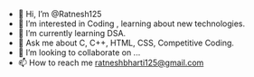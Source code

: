 - 👋 Hi, I’m @Ratnesh125
- 👀 I’m interested in Coding , learning about new technologies.
- 🌱 I’m currently learning DSA.
- 💞️ Ask me about C, C++, HTML, CSS, Competitive Coding.
- 💞️ I’m looking to collaborate on ...
- 📫 How to reach me ratneshbharti125@gmail.com
<!---
Ratnesh125/Ratnesh125 is a ✨ special ✨ repository because its `README.md` (this file) appears on your GitHub profile.
You can click the Preview link to take a look at your changes.
--->
